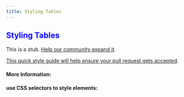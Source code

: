 ```yaml
---
title: Styling Tables
---
```

## Styling Tables

This is a stub. <a href='https://github.com/freecodecamp/guides/tree/master/src/pages/css/styling-tables/index.md' target='_blank' rel='nofollow'>Help our community expand it</a>.

<a href='https://github.com/freecodecamp/guides/blob/master/README.md' target='_blank' rel='nofollow'>This quick style guide will help ensure your pull request gets accepted</a>.

<!-- The article goes here, in GitHub-flavored Markdown. Feel free to add YouTube videos, images, and CodePen/JSBin embeds  -->

#### More Information:
<!-- Please add any articles you think might be helpful to read before writing the article -->

#### use CSS selectors to style elements:
<!--this code is showing the error message "your h2 element should be blue" please help? -->

<style>
h2 {color: blue;}
</style>
